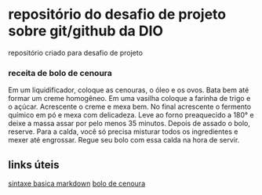 # repositório do desafio de projeto sobre git/github da DIO
repositório criado para desafio de projeto 
### receita de bolo de cenoura
Em um liquidificador, coloque as cenouras, o óleo e os ovos. Bata bem até formar um creme homogêneo.
Em uma vasilha coloque a farinha de trigo e o açúcar. Acrescente o creme e mexa bem. No final acrescente o fermento químico em pó e mexa com delicadeza.
Leve ao forno preaquecido a 180° e deixe a massa assar por pelo menos 35 minutos.
Depois de assado o bolo, reserve.
Para a calda, você só precisa misturar todos os ingredientes e mexer até engrossar.
Regue seu bolo com essa calda na hora de servir.

## links úteis 

 [sintaxe basica markdown](https://www.markdownguide.org/basic-syntax/)
 [bolo de cenoura](https://www.receitamaneira.com.br/bolo-de-cenoura-simples/)

